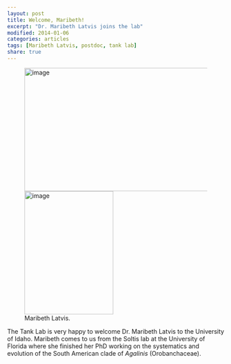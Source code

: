 ```yaml
---
layout: post
title: Welcome, Maribeth!
excerpt: "Dr. Maribeth Latvis joins the lab"
modified: 2014-01-06
categories: articles
tags: [Maribeth Latvis, postdoc, tank lab]
share: true
---
```

<figure>
	<a href="{{ site.url }}/images/maribeth.jpg"><img src="{{ site.url }}/images/maribeth.jpg" alt="image" width="500" height="286"></a>
	<a href="{{ site.url }}/images/maribeth2.jpg"><img src="{{ site.url }}/images/maribeth2.jpg" alt="image" width="206" height="286"></a>
	<figcaption>Maribeth Latvis</i>.</figcaption>
</figure>

The Tank Lab is very happy to welcome Dr. Maribeth Latvis to the University of Idaho.  Maribeth comes to us from the Soltis lab at the University of Florida where she finished her PhD working on the systematics and evolution of the South American clade of <i>Agalinis</i> (Orobanchaceae). 